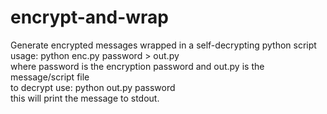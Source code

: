encrypt-and-wrap
================

Generate encrypted messages wrapped in a self-decrypting python script<br>
usage: python enc.py password > out.py<br>
where password is the encryption password and out.py is the message/script file<br>
to decrypt use: python out.py password<br>
this will print the message to stdout.<br>

